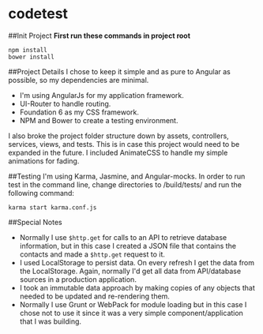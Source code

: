 # codetest

##Init Project
**First run these commands in project root**
```
npm install
bower install
```

##Project Details
I chose to keep it simple and as pure to Angular as possible, so my dependencies are minimal.

* I'm using AngularJs for my application framework.
* UI-Router to handle routing.
* Foundation 6 as my CSS framework.
* NPM and Bower to create a testing environment.

I also broke the project folder structure down by assets, controllers, services, views, and tests. This is in case this project would need to be expanded in the future.
I included AnimateCSS to handle my simple animations for fading.

##Testing
I'm using Karma, Jasmine, and Angular-mocks.
In order to run test in the command line, change directories to /build/tests/ and run the following command:
```
karma start karma.conf.js
```

##Special Notes
* Normally I use ```$http.get``` for calls to an API to retrieve database information, but in this case I created a JSON file that contains the contacts and made a ```$http.get``` request to it.
* I used LocalStorage to persist data. On every refresh I get the data from the LocalStorage. Again, normally I'd get all data from API/database sources in a production application.
* I took an immutable data approach by making copies of any objects that needed to be updated and re-rendering them.
* Normally I use Grunt or WebPack for module loading but in this case I chose not to use it since it was a very simple component/application that I was building.
